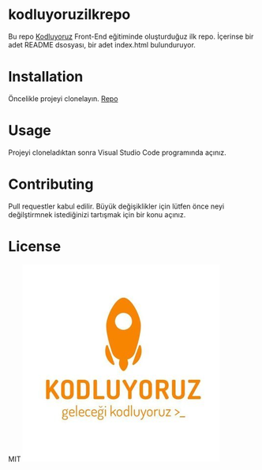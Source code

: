 # kodluyoruzilkrepo
Bu repo [Kodluyoruz](https://www.kodluyoruz.org/) Front-End eğitiminde oluşturduğuz ilk repo. İçerinse bir adet README dsosyası, bir adet index.html bulunduruyor.
# Installation
Öncelikle projeyi clonelayın. [Repo](https://github.com/YagizKoc/kodluyoruzilkrepo)
# Usage
Projeyi cloneladıktan sonra Visual Studio Code programında açınız. 
# Contributing
Pull requestler kabul edilir. Büyük değişiklikler için lütfen önce neyi değilştirmnek istediğinizi tartışmak için bir konu açınız.
# License
MIT
![Kodluyoruz Logo](https://raw.githubusercontent.com/Kodluyoruz/taskforce/git/git/markdown-nedir-nasil-kullaniriz-/figures/kodluyoruz_logo.jpg)